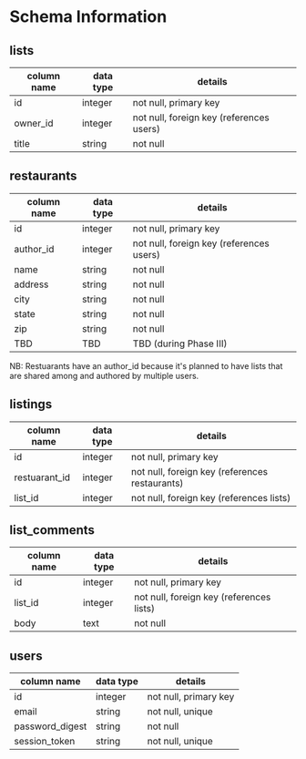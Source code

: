 # Schema Information

## lists
column name | data type | details
------------|-----------|-----------------------
id          | integer   | not null, primary key
owner_id    | integer   | not null, foreign key (references users)
title       | string    | not null

## restaurants
column name | data type | details
------------|-----------|-----------------------
id          | integer   | not null, primary key
author_id   | integer   | not null, foreign key (references users)
name        | string    | not null
address     | string    | not null
city        | string    | not null
state       | string    | not null
zip         | string    | not null
TBD         | TBD       | TBD (during Phase III)

NB: Restuarants have an author_id because it's planned to have lists that are
shared among and authored by multiple users.

## listings
column name   | data type | details
--------------|-----------|-----------------------
id            | integer   | not null, primary key
restuarant_id | integer   | not null, foreign key (references restaurants)
list_id       | integer   | not null, foreign key (references lists)

## list_comments
column name | data type | details
------------|-----------|-----------------------
id          | integer   | not null, primary key
list_id     | integer   | not null, foreign key (references lists)
body        | text      | not null

## users
column name     | data type | details
----------------|-----------|-----------------------
id              | integer   | not null, primary key
email           | string    | not null, unique
password_digest | string    | not null
session_token   | string    | not null, unique
